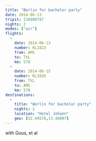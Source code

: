 ```yaml
---
title: "Berlin for bachelor party"
date: 2014-06-13
tripit: 116809787
nights: 2
modes: ["air"]
flights:
  -
    date: 2014-06-13
    number: KL1823
    from: AMS
    to: TXL
    km: 578
  -
    date: 2014-06-15
    number: KL1826
    from: TXL
    to: AMS
    km: 578
destinations:
  -
    title: "Berlin for bachelor party"
    nights: 2
    location: "Hotel Johann"
    geo: [52.49578,13.40007]
---
```


with Guus, et al
